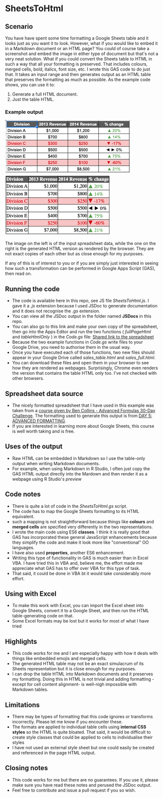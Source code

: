 # SheetsToHtml

## Scenario

You have have spent some time formatting a Google Sheets table and it looks just as you want it to look.
However, what if you would like to embed it in a Markdown document or an HTML page? You could of course take a screenshot and embed the image in either type of document but that's not a very neat solution.
What if you could convert the Sheets table to HTML in such a way that all your formatting is preserved. That includes colours, merged cells, bold, italics, font size, etc. I wrote this GAS code to do just that. It takes an input range and then generates output as an HTML table that preserves the formatting as much as possible. As the example code shows, you can use it to:

1. Generate a full HTML document.
2. Just the table HTML.

### Example output

![Original spreadsheet](imgs/adv_format_ss.png "Original spreadsheet")
![Generated HTML](imgs/adv_format_html.png "Generated HTML")

The image on the left is of the input spreadsheet data, while the one on the right is the generated HTML version as rendered by the browser. They are not exact copies of each other but as close enough for my purposes.


If any of this is of interest to you or if you are simply just interested in seeing how such a transformation can be performed in Google Apps Script (GAS), then read on.

## Running the code

- The code is available here in this repo, see JS file _SheetsToHtml.js_. I gave it a _.js_ extension because I used JSDoc to generate documentation and it does not recognise the _.gs_ extension.
- You can view all the JSDoc output in the folder named __JSDocs__ in this repo.
- You can also go to this link and make your own copy of the spreadsheet, then go into the Apps Editor and run the two functions ( _fullPageHtml_ and _tableHtmlOnly_ ) in the _Code.gs_ file: [Shared link to the spreadsheet](https://docs.google.com/spreadsheets/d/1UEGjJVPpmNRXyzRKGPnVAKwdWbj4TIwUSIN_nQmL250/edit?usp=sharing)
- Because the two example functions in _Code.gs_ write files to your Google Drive, you need to authorise them in the usual way.
- Once you have executed each of those functions, two new files should appear in your Google Drive called _sales_table.html_ and _sales_full.html_.
- You can download these files and open them in your browser to see how they are rendered as webpages. Surprisingly, Chrome even renders the version that contains the table HTML only too. I've not checked with other browsers.

## Spreadsheet data source

- The nicely formatted spreadsheet that I have used in this example was taken from a [course given by Ben Collins - Advanced Formulas 30-Day Challenge](https://courses.benlcollins.com/courses/enrolled/222121). The formatting used to generate this output is from [DAY 5: ADVANCED FORMATTING](https://courses.benlcollins.com/courses/222121/lectures/3583534).
- If you are interested in learning more about Google Sheets, this course is well worth taking and is free.

## Uses of the output

- Raw HTML can be embedded in Markdown so I use the table-only output when writing Markdown documents.
- For example, when using Markdown in R Studio, I often just copy the GAS HTML output directly into the Mardown and then render it as a webpage using R Studio's _preview_

## Code notes

- There is quite a lot of code in the _SheetsToHtml.gs_ script.
- The code has to map the Google Sheets formatting to its HTML equivalent.
- such a mapping is not straightforward because things like __colours__ and __merged cells__ are specified very differently in the two representations.
- I wrote the main code using ES6 __classes__. I think it is really good that GAS has incorporated these general JavaScript enhancements because they simplify the code and make it look more like "conventional" OO languages.
- I have also used __properties__, another ES6 enhancement.
- Writing this type of functionality in GAS is much easier than in Excel VBA. I have tried this in VBA and, believe me, the effort made me appreciate what GAS has to offer over VBA for this type of task.
- That said, it could be done in VBA bt it would take considerably more effort.


## Using with Excel

- To make this work with Excel, you can import the Excel sheet into Google Sheets, convert it to a Google Sheet, and then run the HTML table-generating code on that. 
- Some Excel formats may be lost but it works for most of what I have tried

## Highlights

- This code works for me and I am especially happy with how it deals with things like embedded emojis and merged cells.
- The generated HTML table may not be an exact simulacrum of its Sheets representation but it is close enough for my purposes.
- I can drop the table HTML into Markdown documents and it preserves my formatting. Doing this in HTML is not trivial and adding formatting -except for cell content alignment- is well-nigh impossible with Markdown tables.

## Limitations

- There may be types of formatting that this code ignores or transforms incorrectly. Please let me know if you encounter these.
- The formats are applied to individual table cells using __internal CSS styles__ so the HTML is quite bloated. That said, it would be difficult to create style classes that could be applied to cells to individualise their styles
- I have not used an external style sheet but one could easily be created and referenced in the page HTML output.

## Closing notes

- This code works for me but there are no guarantees. If you use it, please make sure you have read these notes and perused the JSDoc output.
- Feel free to contribute and issue a pull request if you so wish.
